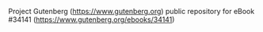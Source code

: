 Project Gutenberg (https://www.gutenberg.org) public repository for eBook #34141 (https://www.gutenberg.org/ebooks/34141)
